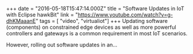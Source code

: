 +++
date = "2016-05-18T15:47:14.000Z"
title = "Software Updates in IoT with Eclipse hawkBit"
link = "https://www.youtube.com/watch?v=g-dhKMaaanE"
tags = [ "video", "virtualiot"]
+++
Updating software (components) on constrained edge devices as well as more powerful controllers and gateways is a common requirement in most IoT scenarios.

However, rolling out software updates in an…